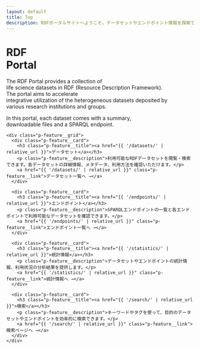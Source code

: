 ```yaml
---
layout: default
title: Top
description: RDFポータルサイトへようこそ。データセットやエンドポイント情報を探索できます。
---
```


<div id="TopTilingBackground">
  <!-- 背景データセットタイル -->
  <div class="dataset-tiles">
    <!-- JavaScriptで動的に生成 -->
  </div>
  
  <!-- メインコンテンツ -->
  <div class="content">
    <div class="p-hero p-hero--top">
      <h1 class="p-hero__title">RDF<br>Portal</h1>
      <p class="p-hero__description">
        The RDF Portal provides a collection of<br>
        life science datasets in RDF (Resource Description Framework).<br>
        The portal aims to accelerate<br>
        integrative utilization of the heterogeneous datasets deposited by<br>
        various research institutions and groups.
      </p>
      <p class="p-hero__subdescription">
        In this portal, each dataset comes with a summary,<br>
        downloadable files and a SPARQL endpoint.
      </p>
    </div>

    <div class="p-feature__grid">
      <div class="p-feature__card">
        <h3 class="p-feature__title"><a href="{{ '/datasets/' | relative_url }}">データセット</a></h3>
        <p class="p-feature__description">利用可能なRDFデータセットを閲覧・検索できます。各データセットの詳細情報、メタデータ、利用方法を確認いただけます。</p>
        <a href="{{ '/datasets/' | relative_url }}" class="p-feature__link">データセット一覧へ →</a>
      </div>

      <div class="p-feature__card">
        <h3 class="p-feature__title"><a href="{{ '/endpoints/' | relative_url }}">エンドポイント</a></h3>
        <p class="p-feature__description">SPARQLエンドポイントの一覧と各エンドポイントで利用可能なデータセットを確認できます。</p>
        <a href="{{ '/endpoints/' | relative_url }}" class="p-feature__link">エンドポイント一覧へ →</a>
      </div>

      <div class="p-feature__card">
        <h3 class="p-feature__title"><a href="{{ '/statistics/' | relative_url }}">統計情報</a></h3>
        <p class="p-feature__description">データセットやエンドポイントの統計情報、利用状況の分析結果を提供します。</p>
        <a href="{{ '/statistics/' | relative_url }}" class="p-feature__link">統計情報へ →</a>
      </div>

      <div class="p-feature__card">
        <h3 class="p-feature__title"><a href="{{ '/search/' | relative_url }}">検索</a></h3>
        <p class="p-feature__description">キーワードやタグを使って、目的のデータセットやエンドポイントを効率的に検索できます。</p>
        <a href="{{ '/search/' | relative_url }}" class="p-feature__link">検索ページへ →</a>
      </div>
    </div>
  </div>
</div>
